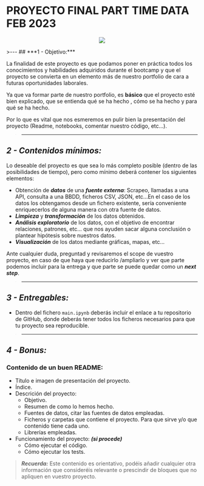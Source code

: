 # **PROYECTO FINAL** PART TIME DATA FEB 2023
<p align='center'>
<img src = "https://uploads-ssl.webflow.com/61702b2bca0865831b666952/61783723d9407a44a1829035_gamma_techschool-logo_yellow-p-500.png" />
</p>
>---
## ***1 - Objetivo:***

La finalidad de este proyecto es que podamos poner en práctica todos los conocimientos y habilidades adquiridos durante el bootcamp y que el proyecto se convierta en un elemento más de nuestro portfolio de cara a futuras oportunidades laborales.

Ya que va formar parte de nuestro portfolio, es **básico** que el proyecto esté bien explicado, que se entienda qué se ha hecho , cómo se ha hecho y para qué se ha hecho.

Por lo que es vital que nos esmeremos en pulir bien la presentación del proyecto (Readme, notebooks, comentar nuestro código, etc...).



>---
## ***2 - Contenidos mínimos:***

Lo deseable del proyecto es que sea lo más completo posible (dentro de las posibilidades de tiempo), pero como mínimo deberá contener los siguientes elementos:

- Obtención de ***datos*** de una ***fuente externa***: Scrapeo, llamadas a una API, consulta a una BBDD, ficheros CSV, JSON, etc...En el caso de los datos los obtengamos desde un fichero existente, sería conveniente enriquecerlos de alguna manera con otra fuente de datos.
- ***Limpieza*** y ***transformación*** de los datos obtenidos.
- ***Análisis exploratorio*** de los datos, con el objetivo de encontrar relaciones, patrones, etc... que nos ayuden sacar alguna conclusión o plantear hipótesis sobre nuestros datos.
- ***Visualización*** de los datos mediante gráficas, mapas, etc...

Ante cualquier duda, preguntad y revisaremos el scope de vuestro proyecto, en caso de que haya que reducirlo /ampliarlo y ver que parte podemos incluir para la entrega y que parte se puede quedar como un ***next step***.

>---

## ***3 - Entregables:***

- Dentro del fichero `main.ipynb` deberás incluir el enlace a tu repositorio de GitHub, donde deberás tener todos los ficheros necesarios para que tu proyecto sea reproducible.



>---
## ***4 - Bonus:***

### Contenido de un buen **README**:
- Título e imagen de presentación del proyecto.
- Índice.
- Descrición del proyecto:
    - Objetivo.
    - Resumen de como lo hemos hecho.
    - Fuentes de datos, citar las fuentes de datos empleadas.
    - Ficheros y carpetas que contiene el proyecto. Para que sirve y/o que contenido tiene cada uno.
    - Librerías empleadas.
- Funcionamiento del proyecto: ***(si procede)***
    - Cómo ejecutar el código.
    - Cómo ejecutar los tests.

>***Recuerda:*** Este contenido es orientativo, podéis añadir cualquier otra información que consideréis relevante o prescindir de bloques que no apliquen en vuestro proyecto.
